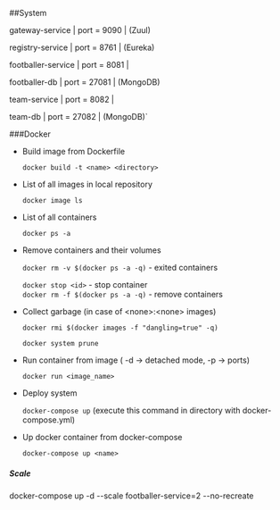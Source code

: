 ##System

gateway-service    | port = 9090  |  (Zuul)  

registry-service   | port = 8761  |  (Eureka) 

footballer-service | port = 8081  |  

footballer-db      | port = 27081 |  (MongoDB)  

team-service       | port = 8082  |  

team-db            | port = 27082 |  (MongoDB)`

###Docker

* Build image from Dockerfile  
  
  `docker build -t <name> <directory>`    
* List of all images in local repository  
  
  `docker image ls`
* List of all containers  
  
  `docker ps -a`
* Remove containers and their volumes  
  
  `docker rm -v $(docker ps -a -q)` - exited containers
  
  `docker stop <id>` - stop container  
  `docker rm -f $(docker ps -a -q)` - remove containers
  
* Collect garbage (in case of \<none>:\<none> images)  

  `docker rmi $(docker images -f "dangling=true" -q)`  
    
  `docker system prune`

* Run container from image ( -d -> detached mode, -p -> ports)  
  
  `docker run <image_name>`  
    
* Deploy system
  
  `docker-compose up` (execute this command in directory with docker-compose.yml)
  
* Up docker container from docker-compose  
  
  `docker-compose up <name>`
  
##### Scale 

docker-compose up -d --scale footballer-service=2 --no-recreate

